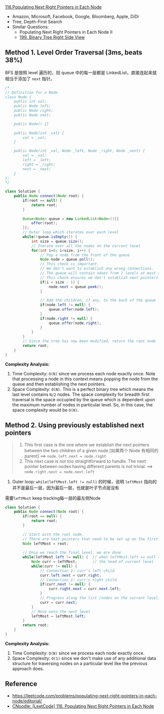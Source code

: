 [116.Populating Next Right Pointers in Each Node](https://leetcode.com/problems/populating-next-right-pointers-in-each-node/solution/)

* Amazon, Microsoft, Facebook, Google, Bloomberg, Apple, DiDi
* Tree, Depth-First Search
* Similar Questions:
    * Populating Next Right Pointers in Each Node II
    * [199. Binary Tree Right Side View](https://leetcode.com/problems/binary-tree-right-side-view/)
    

## Method 1. Level Order Traversal (3ms, beats 38%)
BFS 是按照 level 遍历的，则 queue 中的每一层都是 LinkedList，直接连起来就相当于添加了 `next` 指针。
```java 
/*
// Definition for a Node.
class Node {
    public int val;
    public Node left;
    public Node right;
    public Node next;

    public Node() {}
    
    public Node(int _val) {
        val = _val;
    }

    public Node(int _val, Node _left, Node _right, Node _next) {
        val = _val;
        left = _left;
        right = _right;
        next = _next;
    }
};
*/

class Solution {
    public Node connect(Node root) {
        if(root == null) {
            return root;
        }
        
        Queue<Node> queue = new LinkedList<Node>(){{
            offer(root);
        }};
        // Outer loop which iterates over each level
        while(!queue.isEmpty()) {
            int size = queue.size();
            // Iterate over all the nodes on the current level
            for(int i=0; i<size; i++) {
                // Pop a node from the front of the queue
                Node node = queue.poll();
                // This check is important. 
                // We don't want to establish any wrong connections.
                // The queue will contain ndoes from 2 levels at most at any point in time.
                // This check ensures we don't establish next pointers beyong the end of a level
                if(i < size - 1) {
                    node.next = queue.peek();
                }
                
                // Add the children, if any, to the back of the queue
                if(node.left != null) {
                    queue.offer(node.left);
                }
                if(node.right != null) {
                    queue.offer(node.right);
                }
            }
        }
        // Since the tree has now been modified, return the root node
        return root;
    }
}
```
**Complexity Analysis:**
1. Time Complexity: `O(N)` since we process each node exactly once. Note that processing a node in this context means popping the node from the queue and then establishing the next pointers.
2. Space Complexity: `O(N)`. This is a perfect binary tree which means the last level contains `N/2` nodes. The space complexity for breadth first traversal is the space occupied by the queue which is dependent upon the maximum number of nodes in particular level. So, in this case, the space complexity would be `O(N)`. 


## Method 2. Using previously established next pointers
> 1. This first case is the one where we establish the next pointers between the two children of a given node.[如果两个 Node 有相同的 parent] ==> `node.left.next = node.right`
> 2. This next case is not too straightforward to handle. The next pointer between nodes having different parents is not trivial. ==> `node.right.next = node.next.left`

1. Outer loop: `while(leftMost.left != null)` 的时候，说明 `leftMost` 指向的并不是最后一层，因为最后一层，也就是叶子节点层没有

需要`leftMost` keep tracking每一层的最左侧Node
```java 
class Solution {
    public Node connect(Node root) {
        if(root == null) {
            return root;
        }
        
        // Start with the root node.
        // There are next pointers that need to be set up on the first level
        Node leftMost = root;
        
        // Once we reach the final level, we are done
        while(leftMost.left != null) {  // when leftMost.left == null ==> then leftMost is the head of the last level
            Node curr = leftMost;       // the head of current level
            while(curr != null) {
                // Connection 1: curr's left child
                curr.left.next = curr.right;
                // Connection 2: curr's right child
                if(curr.next != null) {
                    curr.right.next = curr.next.left;
                }
                // Progress along the list (nodes on the current level)
                curr = curr.next;
            }
            // Move onto the next level
            leftMost = leftMost.left;
        }
        return root;
    }
}
```
**Complexity Analysis:**
1. Time Complexity: `O(N)` since we process each node exactly once.
2. Space Complexity: `O(1)` since we don't make use of any additional data structure for traversing nodes on a particular level like the previous approach does.


## Reference
* https://leetcode.com/problems/populating-next-right-pointers-in-each-node/editorial/
* [CNoodle: [LeetCode] 116. Populating Next Right Pointers in Each Node](https://www.cnblogs.com/cnoodle/p/13286953.html)
